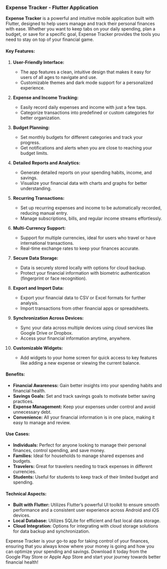 ### Expense Tracker - Flutter Application

**Expense Tracker** is a powerful and intuitive mobile application built with Flutter, designed to help users manage and track their personal finances with ease. Whether you want to keep tabs on your daily spending, plan a budget, or save for a specific goal, Expense Tracker provides the tools you need to stay on top of your financial game.

#### Key Features:

1. **User-Friendly Interface:**
   - The app features a clean, intuitive design that makes it easy for users of all ages to navigate and use.
   - Customizable themes and dark mode support for a personalized experience.

2. **Expense and Income Tracking:**
   - Easily record daily expenses and income with just a few taps.
   - Categorize transactions into predefined or custom categories for better organization.

3. **Budget Planning:**
   - Set monthly budgets for different categories and track your progress.
   - Get notifications and alerts when you are close to reaching your budget limits.

4. **Detailed Reports and Analytics:**
   - Generate detailed reports on your spending habits, income, and savings.
   - Visualize your financial data with charts and graphs for better understanding.

5. **Recurring Transactions:**
   - Set up recurring expenses and income to be automatically recorded, reducing manual entry.
   - Manage subscriptions, bills, and regular income streams effortlessly.

6. **Multi-Currency Support:**
   - Support for multiple currencies, ideal for users who travel or have international transactions.
   - Real-time exchange rates to keep your finances accurate.

7. **Secure Data Storage:**
   - Data is securely stored locally with options for cloud backup.
   - Protect your financial information with biometric authentication (fingerprint or face recognition).

8. **Export and Import Data:**
   - Export your financial data to CSV or Excel formats for further analysis.
   - Import transactions from other financial apps or spreadsheets.

9. **Synchronization Across Devices:**
   - Sync your data across multiple devices using cloud services like Google Drive or Dropbox.
   - Access your financial information anytime, anywhere.

10. **Customizable Widgets:**
    - Add widgets to your home screen for quick access to key features like adding a new expense or viewing the current balance.

#### Benefits:

- **Financial Awareness:** Gain better insights into your spending habits and financial health.
- **Savings Goals:** Set and track savings goals to motivate better saving practices.
- **Expense Management:** Keep your expenses under control and avoid unnecessary debt.
- **Convenience:** All your financial information is in one place, making it easy to manage and review.

#### Use Cases:

- **Individuals:** Perfect for anyone looking to manage their personal finances, control spending, and save money.
- **Families:** Ideal for households to manage shared expenses and budgets.
- **Travelers:** Great for travelers needing to track expenses in different currencies.
- **Students:** Useful for students to keep track of their limited budget and spending.

#### Technical Aspects:

- **Built with Flutter:** Utilizes Flutter’s powerful UI toolkit to ensure smooth performance and a consistent user experience across Android and iOS devices.
- **Local Database:** Utilizes SQLite for efficient and fast local data storage.
- **Cloud Integration:** Options for integrating with cloud storage solutions for data backup and synchronization.

Expense Tracker is your go-to app for taking control of your finances, ensuring that you always know where your money is going and how you can optimize your spending and savings. Download it today from the Google Play Store or Apple App Store and start your journey towards better financial health!
